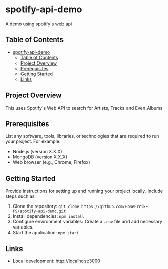 # spotify-api-demo

A demo using spotify's web api

## Table of Contents

- [spotify-api-demo](#spotify-api-demo)
  - [Table of Contents](#table-of-contents)
  - [Project Overview](#project-overview)
  - [Prerequisites](#prerequisites)
  - [Getting Started](#getting-started)
  - [Links](#links)

## Project Overview

This uses Spotify's Web API to search for Artists, Tracks and Even Albums

## Prerequisites

List any software, tools, libraries, or technologies that are required to run your project. For example:

- Node.js (version X.X.X)
- MongoDB (version X.X.X)
- Web browser (e.g., Chrome, Firefox)

## Getting Started

Provide instructions for setting up and running your project locally. Include steps such as:

1. Clone the repository: `git clone https://github.com/RoseErrik-FS/spotify-api-demo.git`
2. Install dependencies: `npm install`
3. Configure environment variables: Create a `.env` file and add necessary variables.
4. Start the application: `npm start`

## Links

- Local development: [http://localhost:3000](http://localhost:3000)
